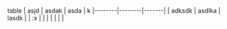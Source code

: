 table
| asjd   | asdak  | asda  |
k
|--------|--------|-------|
| adksdk | asdlka | lasdk |
| :x     |        |       |
|        |        |       |
